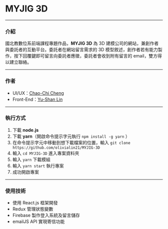 # MYJIG 3D

---
### 介紹
國北教數位系前端課程專題作品，**MYJIG 3D** 為 3D 建模公司的網站，兼創作者與委託者的互動平台。委託者在網站留言需求的 3D 模型敘述，創作者若有能力製作，按下回覆鍵即可留言向委託者應徵，委託者會收到附有留言的 email，雙方得以建立聯絡。

---
### 作者
- UI/UX：[Chao-Chi Cheng](https://github.com/chao-chi)
- Front-End：[Yu-Shan Lin](https://github.com/olivialin21)

---
### 執行方式
1. 下載 **node.js**
2. 下載 **yarn**（開啟命令提示字元執行 ```npm install -g yarn``` ）
3. 在命令提示字元中移動到想下載檔案的位置，輸入 ```git clone https://github.com/olivialin21/MYJIG-3D```
4. 輸入 ```cd MYJIG-3D``` 進入專案資料夾
5. 輸入 ```yarn``` 下載模組
6. 輸入 ```yarn start``` 執行專案
7. 成功開啟專案

---
### 使用技術
- 使用 React.js 框架開發
- Redux 管理狀態變數
- Firebase 製作登入系統及留言儲存
- emailJS API 實現寄信功能
